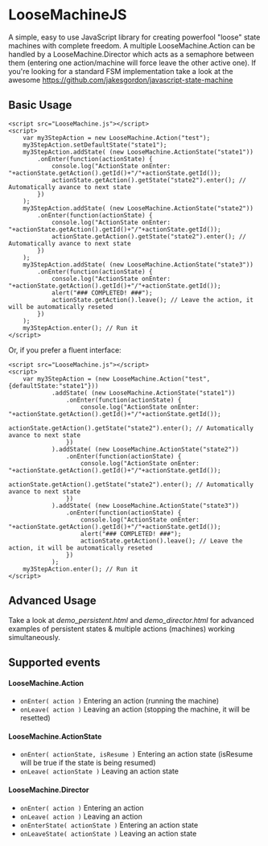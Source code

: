 LooseMachineJS
==============

A simple, easy to use JavaScript library for creating powerfool "loose" state machines with complete freedom. A multiple LooseMachine.Action can be handled by a LooseMachine.Director which acts as a semaphore between them (entering one action/machine will force leave the other active one). If you're looking for a standard FSM implementation take a look at the awesome https://github.com/jakesgordon/javascript-state-machine

Basic Usage
-----------

```
<script src="LooseMachine.js"></script>
<script>
    var my3StepAction = new LooseMachine.Action("test");
    my3StepAction.setDefaultState("state1");
    my3StepAction.addState( (new LooseMachine.ActionState("state1"))
        .onEnter(function(actionState) {
            console.log("ActionState onEnter:  "+actionState.getAction().getId()+"/"+actionState.getId());
            actionState.getAction().getState("state2").enter(); // Automatically avance to next state
        })
    );
    my3StepAction.addState( (new LooseMachine.ActionState("state2"))
        .onEnter(function(actionState) {
            console.log("ActionState onEnter:  "+actionState.getAction().getId()+"/"+actionState.getId());
            actionState.getAction().getState("state2").enter(); // Automatically avance to next state
        })
    );
    my3StepAction.addState( (new LooseMachine.ActionState("state3"))
        .onEnter(function(actionState) {
            console.log("ActionState onEnter:  "+actionState.getAction().getId()+"/"+actionState.getId());
            alert("### COMPLETED! ###");
            actionState.getAction().leave(); // Leave the action, it will be automatically reseted
        })
    );
    my3StepAction.enter(); // Run it
</script>
```

Or, if you prefer a fluent interface:

```
<script src="LooseMachine.js"></script>
<script>
    var my3StepAction = (new LooseMachine.Action("test", {defaultState:"state1"}))
            .addState( (new LooseMachine.ActionState("state1"))
                .onEnter(function(actionState) {
                    console.log("ActionState onEnter:  "+actionState.getAction().getId()+"/"+actionState.getId());
                    actionState.getAction().getState("state2").enter(); // Automatically avance to next state
                })
            ).addState( (new LooseMachine.ActionState("state2"))
                .onEnter(function(actionState) {
                    console.log("ActionState onEnter:  "+actionState.getAction().getId()+"/"+actionState.getId());
                    actionState.getAction().getState("state2").enter(); // Automatically avance to next state
                })
            ).addState( (new LooseMachine.ActionState("state3"))
                .onEnter(function(actionState) {
                    console.log("ActionState onEnter:  "+actionState.getAction().getId()+"/"+actionState.getId());
                    alert("### COMPLETED! ###");
                    actionState.getAction().leave(); // Leave the action, it will be automatically reseted
                })
            );
    my3StepAction.enter(); // Run it
</script>
```

Advanced Usage
--------------

Take a look at *demo_persistent.html* and *demo_director.html* for advanced examples of persistent states & multiple actions (machines) working simultaneously.

Supported events
----------------
#### LooseMachine.Action
- `onEnter( action )`  Entering an action (running the machine)
- `onLeave( action )`  Leaving an action (stopping the machine, it will be resetted)

#### LooseMachine.ActionState
- `onEnter( actionState, isResume )`  Entering an action state (isResume will be true if the state is being resumed)
- `onLeave( actionState )`  Leaving an action state

#### LooseMachine.Director
- `onEnter( action )`  Entering an action
- `onLeave( action )`  Leaving an action
- `onEnterState( actionState )`  Entering an action state 
- `onLeaveState( actionState )`  Leaving an action state
